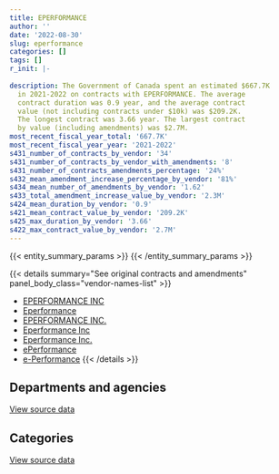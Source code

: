 ```yaml
---
title: EPERFORMANCE
author: ''
date: '2022-08-30'
slug: eperformance
categories: []
tags: []
r_init: |-
  
description: The Government of Canada spent an estimated $667.7K
  in 2021-2022 on contracts with EPERFORMANCE. The average
  contract duration was 0.9 year, and the average contract
  value (not including contracts under $10k) was $209.2K.
  The longest contract was 3.66 year. The largest contract
  by value (including amendments) was $2.7M.
most_recent_fiscal_year_total: '667.7K'
most_recent_fiscal_year_year: '2021-2022'
s431_number_of_contracts_by_vendor: '34'
s431_number_of_contracts_by_vendor_with_amendments: '8'
s431_number_of_contracts_amendments_percentage: '24%'
s432_mean_amendment_increase_percentage_by_vendor: '81%'
s434_mean_number_of_amendments_by_vendor: '1.62'
s433_total_amendment_increase_value_by_vendor: '2.3M'
s424_mean_duration_by_vendor: '0.9'
s421_mean_contract_value_by_vendor: '209.2K'
s425_max_duration_by_vendor: '3.66'
s422_max_contract_value_by_vendor: '2.7M'
---
```


<script src="/rmarkdown-libs/htmlwidgets/htmlwidgets.js"></script>
<link href="/rmarkdown-libs/datatables-css/datatables-crosstalk.css" rel="stylesheet" />
<script src="/rmarkdown-libs/datatables-binding/datatables.js"></script>
<script src="/rmarkdown-libs/jquery/jquery-3.6.0.min.js"></script>
<link href="/rmarkdown-libs/dt-core-bootstrap/css/dataTables.bootstrap.min.css" rel="stylesheet" />
<link href="/rmarkdown-libs/dt-core-bootstrap/css/dataTables.bootstrap.extra.css" rel="stylesheet" />
<script src="/rmarkdown-libs/dt-core-bootstrap/js/jquery.dataTables.min.js"></script>
<script src="/rmarkdown-libs/dt-core-bootstrap/js/dataTables.bootstrap.min.js"></script>
<link href="/rmarkdown-libs/crosstalk/css/crosstalk.min.css" rel="stylesheet" />
<script src="/rmarkdown-libs/crosstalk/js/crosstalk.min.js"></script>
<script src="/rmarkdown-libs/htmlwidgets/htmlwidgets.js"></script>
<link href="/rmarkdown-libs/datatables-css/datatables-crosstalk.css" rel="stylesheet" />
<script src="/rmarkdown-libs/datatables-binding/datatables.js"></script>
<script src="/rmarkdown-libs/jquery/jquery-3.6.0.min.js"></script>
<link href="/rmarkdown-libs/dt-core-bootstrap/css/dataTables.bootstrap.min.css" rel="stylesheet" />
<link href="/rmarkdown-libs/dt-core-bootstrap/css/dataTables.bootstrap.extra.css" rel="stylesheet" />
<script src="/rmarkdown-libs/dt-core-bootstrap/js/jquery.dataTables.min.js"></script>
<script src="/rmarkdown-libs/dt-core-bootstrap/js/dataTables.bootstrap.min.js"></script>
<link href="/rmarkdown-libs/crosstalk/css/crosstalk.min.css" rel="stylesheet" />
<script src="/rmarkdown-libs/crosstalk/js/crosstalk.min.js"></script>

{{< entity_summary_params >}}
{{< /entity_summary_params >}}

{{< details summary="See original contracts and amendments" panel_body_class="vendor-names-list" >}}
- [EPERFORMANCE INC](https://search.open.canada.ca/en/ct/?sort=contract_value_f%20desc&page=1&search_text=%22EPERFORMANCE%20INC%22)
- [Eperformance](https://search.open.canada.ca/en/ct/?sort=contract_value_f%20desc&page=1&search_text=%22Eperformance%22)
- [EPERFORMANCE INC.](https://search.open.canada.ca/en/ct/?sort=contract_value_f%20desc&page=1&search_text=%22EPERFORMANCE%20INC.%22)
- [Eperformance Inc](https://search.open.canada.ca/en/ct/?sort=contract_value_f%20desc&page=1&search_text=%22Eperformance%20Inc%22)
- [Eperformance Inc.](https://search.open.canada.ca/en/ct/?sort=contract_value_f%20desc&page=1&search_text=%22Eperformance%20Inc.%22)
- [ePerformance](https://search.open.canada.ca/en/ct/?sort=contract_value_f%20desc&page=1&search_text=%22ePerformance%22)
- [e-Performance](https://search.open.canada.ca/en/ct/?sort=contract_value_f%20desc&page=1&search_text=%22e-Performance%22)
{{< /details >}}

## Departments and agencies

<div id="htmlwidget-1" style="width:100%;height:auto;" class="datatables html-widget"></div>
<script type="application/json" data-for="htmlwidget-1">{"x":{"style":"bootstrap","filter":"none","vertical":false,"data":[["<a href=\"/departments/acoa-apeca/\">Atlantic Canada Opportunities Agency<\/a>","<a href=\"/departments/cer-rec/\">Canada Energy Regulator<\/a>","<a href=\"/departments/dfatd-maecd/\">Global Affairs Canada<\/a>","<a href=\"/departments/dfo-mpo/\">Fisheries and Oceans Canada<\/a>","<a href=\"/departments/elections/\">Elections Canada<\/a>","<a href=\"/departments/esdc-edsc/\">Employment and Social Development Canada<\/a>","<a href=\"/departments/iaac-aeic/\">Impact Assessment Agency of Canada<\/a>","<a href=\"/departments/jus/\">Department of Justice Canada<\/a>","<a href=\"/departments/nrcan-rncan/\">Natural Resources Canada<\/a>","<a href=\"/departments/oci-bec/\">The Correctional Investigator Canada<\/a>","<a href=\"/departments/phac-aspc/\">Public Health Agency of Canada<\/a>","<a href=\"/departments/rcmp-grc/\">Royal Canadian Mounted Police<\/a>","<a href=\"/departments/wd-deo/\">Western Economic Diversification Canada<\/a>"],[30792.24,476679.1,null,75712.86,null,null,null,null,806955.22,156618,null,47119.02,null],[36683.83,477985.07,null,52351.9,null,133904.54,null,209366.4,827063.89,null,35527.2,36765.72,32240.25],[99360,238992.54,29650.64,null,229950,42849.87,9851.19,null,789132.71,null,null,36665.26,null],[null,125458.84,null,null,null,72282.33,29472.81,null,403812.31,null,null,36665.26,null]],"container":"<table class=\"table table-striped table-hover row-border order-column display\">\n  <thead>\n    <tr>\n      <th>Department<\/th>\n      <th>2018-2019<\/th>\n      <th>2019-2020<\/th>\n      <th>2020-2021<\/th>\n      <th>2021-2022<\/th>\n    <\/tr>\n  <\/thead>\n<\/table>","options":{"order":[[4,"desc"]],"pageLength":10,"autoWidth":true,"columnDefs":[{"targets":1,"render":"function(data, type, row, meta) {\n    return type !== 'display' ? data : DTWidget.formatCurrency(data, \"$\", 2, 3, \",\", \".\", true, null);\n  }"},{"targets":2,"render":"function(data, type, row, meta) {\n    return type !== 'display' ? data : DTWidget.formatCurrency(data, \"$\", 2, 3, \",\", \".\", true, null);\n  }"},{"targets":3,"render":"function(data, type, row, meta) {\n    return type !== 'display' ? data : DTWidget.formatCurrency(data, \"$\", 2, 3, \",\", \".\", true, null);\n  }"},{"targets":4,"render":"function(data, type, row, meta) {\n    return type !== 'display' ? data : DTWidget.formatCurrency(data, \"$\", 2, 3, \",\", \".\", true, null);\n  }"},{"width":"16%","targets":[1,2,3,4]},{"className":"dt-right","targets":[1,2,3,4]}],"orderClasses":false}},"evals":["options.columnDefs.0.render","options.columnDefs.1.render","options.columnDefs.2.render","options.columnDefs.3.render"],"jsHooks":[]}</script>
<p class="text-right">
<a href="https://github.com/GoC-Spending/contracts-data/tree/main/data/out/vendors/eperformance/summary_by_fiscal_year_by_department.csv" class="source-data-link btn btn-link">View source data</a>
</p>

## Categories

<div id="htmlwidget-2" style="width:100%;height:auto;" class="datatables html-widget"></div>
<script type="application/json" data-for="htmlwidget-2">{"x":{"style":"bootstrap","filter":"none","vertical":false,"data":[["<a href=\"/categories/professional_services/\">Professional services<\/a>","<a href=\"/categories/information_technology/\">Information technology<\/a>","<a href=\"/categories/human_capital/\">Human capital<\/a>"],[10949.35,1474194.23,108732.86],[91664.71,1697872.19,52351.9],[79515.14,1396937.07,null],[200276.19,467415.37,null]],"container":"<table class=\"table table-striped table-hover row-border order-column display\">\n  <thead>\n    <tr>\n      <th>Category<\/th>\n      <th>2018-2019<\/th>\n      <th>2019-2020<\/th>\n      <th>2020-2021<\/th>\n      <th>2021-2022<\/th>\n    <\/tr>\n  <\/thead>\n<\/table>","options":{"order":[[4,"desc"]],"dom":"t","pageLength":30,"autoWidth":true,"columnDefs":[{"targets":1,"render":"function(data, type, row, meta) {\n    return type !== 'display' ? data : DTWidget.formatCurrency(data, \"$\", 2, 3, \",\", \".\", true, null);\n  }"},{"targets":2,"render":"function(data, type, row, meta) {\n    return type !== 'display' ? data : DTWidget.formatCurrency(data, \"$\", 2, 3, \",\", \".\", true, null);\n  }"},{"targets":3,"render":"function(data, type, row, meta) {\n    return type !== 'display' ? data : DTWidget.formatCurrency(data, \"$\", 2, 3, \",\", \".\", true, null);\n  }"},{"targets":4,"render":"function(data, type, row, meta) {\n    return type !== 'display' ? data : DTWidget.formatCurrency(data, \"$\", 2, 3, \",\", \".\", true, null);\n  }"},{"width":"16%","targets":[1,2,3,4]},{"className":"dt-right","targets":[1,2,3,4]}],"orderClasses":false,"lengthMenu":[10,25,30,50,100]}},"evals":["options.columnDefs.0.render","options.columnDefs.1.render","options.columnDefs.2.render","options.columnDefs.3.render"],"jsHooks":[]}</script>
<p class="text-right">
<a href="https://github.com/GoC-Spending/contracts-data/tree/main/data/out/vendors/eperformance/summary_by_fiscal_year_by_category.csv" class="source-data-link btn btn-link">View source data</a>
</p>
